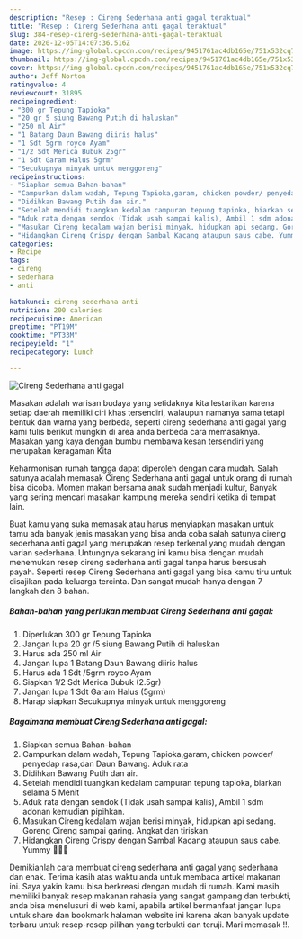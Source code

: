 ```yaml
---
description: "Resep : Cireng Sederhana anti gagal teraktual"
title: "Resep : Cireng Sederhana anti gagal teraktual"
slug: 384-resep-cireng-sederhana-anti-gagal-teraktual
date: 2020-12-05T14:07:36.516Z
image: https://img-global.cpcdn.com/recipes/9451761ac4db165e/751x532cq70/cireng-sederhana-anti-gagal-foto-resep-utama.jpg
thumbnail: https://img-global.cpcdn.com/recipes/9451761ac4db165e/751x532cq70/cireng-sederhana-anti-gagal-foto-resep-utama.jpg
cover: https://img-global.cpcdn.com/recipes/9451761ac4db165e/751x532cq70/cireng-sederhana-anti-gagal-foto-resep-utama.jpg
author: Jeff Norton
ratingvalue: 4
reviewcount: 31895
recipeingredient:
- "300 gr Tepung Tapioka"
- "20 gr 5 siung Bawang Putih di haluskan"
- "250 ml Air"
- "1 Batang Daun Bawang diiris halus"
- "1 Sdt 5grm royco Ayam"
- "1/2 Sdt Merica Bubuk 25gr"
- "1 Sdt Garam Halus 5grm"
- "Secukupnya minyak untuk menggoreng"
recipeinstructions:
- "Siapkan semua Bahan-bahan"
- "Campurkan dalam wadah, Tepung Tapioka,garam, chicken powder/ penyedap rasa,dan Daun Bawang. Aduk rata"
- "Didihkan Bawang Putih dan air."
- "Setelah mendidi tuangkan kedalam campuran tepung tapioka, biarkan selama 5 Menit"
- "Aduk rata dengan sendok (Tidak usah sampai kalis), Ambil 1 sdm adonan kemudian pipihkan."
- "Masukan Cireng kedalam wajan berisi minyak, hidupkan api sedang. Goreng Cireng sampai garing. Angkat dan tiriskan."
- "Hidangkan Cireng Crispy dengan Sambal Kacang ataupun saus cabe. Yummy 🤤🤤🤤"
categories:
- Recipe
tags:
- cireng
- sederhana
- anti

katakunci: cireng sederhana anti 
nutrition: 200 calories
recipecuisine: American
preptime: "PT19M"
cooktime: "PT33M"
recipeyield: "1"
recipecategory: Lunch

---
```



![Cireng Sederhana anti gagal](https://img-global.cpcdn.com/recipes/9451761ac4db165e/751x532cq70/cireng-sederhana-anti-gagal-foto-resep-utama.jpg)

Masakan adalah warisan budaya yang setidaknya kita lestarikan karena setiap daerah memiliki ciri khas tersendiri, walaupun namanya sama tetapi bentuk dan warna yang berbeda, seperti cireng sederhana anti gagal yang kami tulis berikut mungkin di area anda berbeda cara memasaknya. Masakan yang kaya dengan bumbu membawa kesan tersendiri yang merupakan keragaman Kita

Keharmonisan rumah tangga dapat diperoleh dengan cara mudah. Salah satunya adalah memasak Cireng Sederhana anti gagal untuk orang di rumah bisa dicoba. Momen makan bersama anak sudah menjadi kultur, Banyak yang sering mencari masakan kampung mereka sendiri ketika di tempat lain.



Buat kamu yang suka memasak atau harus menyiapkan masakan untuk tamu ada banyak jenis masakan yang bisa anda coba salah satunya cireng sederhana anti gagal yang merupakan resep terkenal yang mudah dengan varian sederhana. Untungnya sekarang ini kamu bisa dengan mudah menemukan resep cireng sederhana anti gagal tanpa harus bersusah payah.
Seperti resep Cireng Sederhana anti gagal yang bisa kamu tiru untuk disajikan pada keluarga tercinta. Dan sangat mudah hanya dengan 7 langkah dan 8 bahan.


<!--inarticleads1-->

##### Bahan-bahan yang perlukan membuat Cireng Sederhana anti gagal:

1. Diperlukan 300 gr Tepung Tapioka
1. Jangan lupa 20 gr /5 siung Bawang Putih di haluskan
1. Harus ada 250 ml Air
1. Jangan lupa 1 Batang Daun Bawang diiris halus
1. Harus ada 1 Sdt /5grm royco Ayam
1. Siapkan 1/2 Sdt Merica Bubuk (2.5gr)
1. Jangan lupa 1 Sdt Garam Halus (5grm)
1. Harap siapkan Secukupnya minyak untuk menggoreng




<!--inarticleads2-->

##### Bagaimana membuat  Cireng Sederhana anti gagal:

1. Siapkan semua Bahan-bahan
1. Campurkan dalam wadah, Tepung Tapioka,garam, chicken powder/ penyedap rasa,dan Daun Bawang. Aduk rata
1. Didihkan Bawang Putih dan air.
1. Setelah mendidi tuangkan kedalam campuran tepung tapioka, biarkan selama 5 Menit
1. Aduk rata dengan sendok (Tidak usah sampai kalis), Ambil 1 sdm adonan kemudian pipihkan.
1. Masukan Cireng kedalam wajan berisi minyak, hidupkan api sedang. Goreng Cireng sampai garing. Angkat dan tiriskan.
1. Hidangkan Cireng Crispy dengan Sambal Kacang ataupun saus cabe. Yummy 🤤🤤🤤




Demikianlah cara membuat cireng sederhana anti gagal yang sederhana dan enak. Terima kasih atas waktu anda untuk membaca artikel makanan ini. Saya yakin kamu bisa berkreasi dengan mudah di rumah. Kami masih memiliki banyak resep makanan rahasia yang sangat gampang dan terbukti, anda bisa menelusuri di web kami, apabila artikel bermanfaat jangan lupa untuk share dan bookmark halaman website ini karena akan banyak update terbaru untuk resep-resep pilihan yang terbukti dan teruji. Mari memasak !!. 
